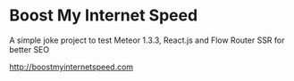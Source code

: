 # Boost My Internet Speed
A simple joke project to test Meteor 1.3.3, React.js and Flow Router SSR for better SEO

http://boostmyinternetspeed.com
